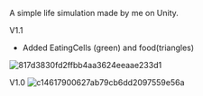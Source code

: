 A simple life simulation made by me on Unity. 

V1.1
- Added EatingCells (green) and food(triangles)

![817d3830fd2ffbb4aa3624eeaae233d1](https://github.com/user-attachments/assets/b67a712a-3c27-4df1-b7f0-a5ebb29a2a0e)
 
V1.0
![c14617900627ab79cb6dd2097559e56a](https://github.com/user-attachments/assets/3f79ec65-6f5a-4d19-8c5c-305511bdb9b4)
